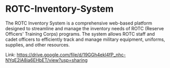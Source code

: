 # ROTC-Inventory-System
 The ROTC Inventory System is a comprehensive web-based platform designed to streamline and manage the inventory needs of ROTC (Reserve Officers' Training Corps) programs. The system allows ROTC staff and cadet officers to efficiently track and manage military equipment, uniforms, supplies, and other resources.

Link: https://drive.google.com/file/d/19GGh4ekl4fP_nhc-NYqE2lA8ia6EHbET/view?usp=sharing
